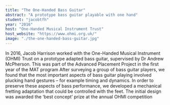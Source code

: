```yaml
---
title: "The One-Handed Bass Guitar"
abstract: "A prototype bass guitar playable with one hand"
student: "jacobtfh"
year: "2016"
host: "One-Handed Musical Instrument Trust"
host_website: "https://www.ohmi.org.uk/"
image: "./the-one-handed-bass-guitar.jpg"
---
```

In 2016, Jacob Harrison worked with the One-Handed Musical Instrument (OHMI) Trust on a prototype adapted bass guitar, supervised by Dr Andrew McPherson. This was part of the Advanced Placement Project in the first year of the MAT program
After surveying a group of bass guitar players, we found that the most important aspects of bass guitar playing involved plucking hand gestures – for example timing and dynamics. In order to preserve these aspects of bass performance, we developed a mechanical fretting adaptation that could be controlled with the feet. The initial design was awarded the ‘best concept’ prize at the annual OHMI competition
